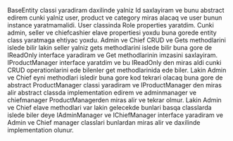 BaseEntity classi yaradiram daxilinde yalniz Id saxlayiram ve bunu abstract edirem cunki yalniz user, product ve category miras alacaq ve user bunun instance yaratmamalidi. User classinda Role
properties yaratdim. Cunki admin, seller ve chiefcashier elave propertiesi yoxdu buna gorede entity class yaratmaga ehtiyac yoxdu. Admin ve Chief CRUD ve Gets methodlarini islede bilir lakin
seller yalniz gets methodlarini islede bilir buna gore de IReadOnly interface yaradiram ve Get methodlarinin imzasini saxlayiram. IProductManager
interface yaratdim ve bu IReadOnly den miras aldi cunki CRUD operationlarini ede bilenler get methodlarinida ede biler. Lakin Admin ve Chief eyni
methodlari isledir buna gore kod tekrari olacaq buna gore de abstract ProductManager classi yaradiram ve IProductManager den miras alir
abstract classda implementation edirem ve adminmanager ve chiefmanager ProductManagerden miras alir ve tekrar olmur. Lakin Admin ve Chief elave
methodlari var lakin gelecekde bunlari basqa classlarda islede biler deye IAdminManager ve IChiefManager interface yaradiram ve Admin ve Chief manager
classlari bunlardan miras alir ve daxilinde implementation olunur. 
